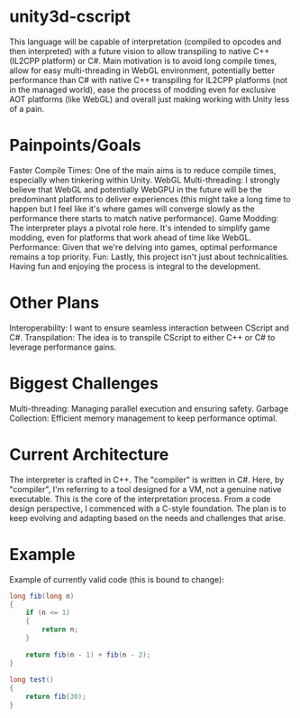 # unity3d-cscript

This language will be capable of interpretation (compiled to opcodes and then interpreted) with a future vision to allow transpiling to native C++ (IL2CPP platform) or C#.
Main motivation is to avoid long compile times, allow for easy multi-threading in WebGL environment, potentially better performance than C# with native C++ transpiling for IL2CPP platforms (not in the managed world),
ease the process of modding even for exclusive AOT platforms (like WebGL) and overall just making working with Unity less of a pain.

# Painpoints/Goals

Faster Compile Times: One of the main aims is to reduce compile times, especially when tinkering within Unity.
WebGL Multi-threading: I strongly believe that WebGL and potentially WebGPU in the future will be the predominant platforms to deliver experiences (this might take a long time to happen but I feel like it's where games will converge slowly as the performance there starts to match native performance).
Game Modding: The interpreter plays a pivotal role here. It's intended to simplify game modding, even for platforms that work ahead of time like WebGL.
Performance: Given that we're delving into games, optimal performance remains a top priority.
Fun: Lastly, this project isn't just about technicalities. Having fun and enjoying the process is integral to the development.

# Other Plans

Interoperability: I want to ensure seamless interaction between CScript and C#.
Transpilation: The idea is to transpile CScript to either C++ or C# to leverage performance gains.

# Biggest Challenges

Multi-threading: Managing parallel execution and ensuring safety.
Garbage Collection: Efficient memory management to keep performance optimal.

# Current Architecture

The interpreter is crafted in C++.
The "compiler" is written in C#. Here, by "compiler", I'm referring to a tool designed for a VM, not a genuine native executable. This is the core of the interpretation process.
From a code design perspective, I commenced with a C-style foundation. The plan is to keep evolving and adapting based on the needs and challenges that arise.

# Example

Example of currently valid code (this is bound to change):

``` C#
long fib(long n)
{
    if (n <= 1)
    {
        return n;
    }
 
    return fib(n - 1) + fib(n - 2);
}
 
long test()
{
    return fib(30);
}
```
